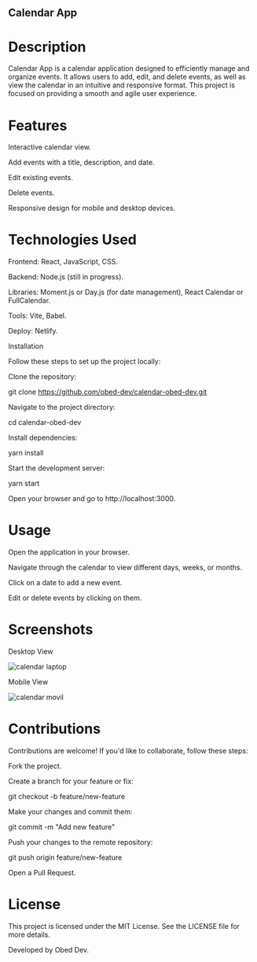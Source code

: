 ## Calendar App



# Description

Calendar App is a calendar application designed to efficiently manage and organize events. It allows users to add, edit, and delete events, as well as view the calendar in an intuitive and responsive format. This project is focused on providing a smooth and agile user experience.

# Features

Interactive calendar view.

Add events with a title, description, and date.

Edit existing events.

Delete events.

Responsive design for mobile and desktop devices.

# Technologies Used

Frontend: React, JavaScript, CSS.

Backend: Node.js (still in progress).

Libraries: Moment.js or Day.js (for date management), React Calendar or FullCalendar.

Tools: Vite, Babel.

Deploy: Netlify.

Installation

Follow these steps to set up the project locally:

Clone the repository:

git clone https://github.com/obed-dev/calendar-obed-dev.git

Navigate to the project directory:

cd calendar-obed-dev

Install dependencies:

yarn install

Start the development server:

yarn start

Open your browser and go to http://localhost:3000.

# Usage

Open the application in your browser.

Navigate through the calendar to view different days, weeks, or months.

Click on a date to add a new event.

Edit or delete events by clicking on them.

# Screenshots
Desktop View 


![calendar laptop](https://github.com/user-attachments/assets/d771139e-af41-410a-8d3a-121e2f73719f)




Mobile View 

![calendar movil](https://github.com/user-attachments/assets/469c97af-8751-4c56-b684-98fa16339878)





# Contributions

Contributions are welcome! If you'd like to collaborate, follow these steps:

Fork the project.

Create a branch for your feature or fix:

git checkout -b feature/new-feature

Make your changes and commit them:

git commit -m "Add new feature"

Push your changes to the remote repository:

git push origin feature/new-feature

Open a Pull Request.

# License

This project is licensed under the MIT License. See the LICENSE file for more details.

Developed by Obed Dev.

